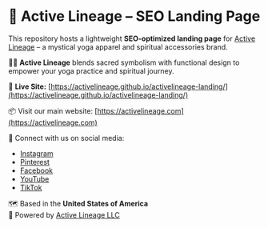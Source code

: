 # 🌟 Active Lineage – SEO Landing Page

This repository hosts a lightweight **SEO-optimized landing page** for [Active Lineage](https://activelineage.com) – a mystical yoga apparel and spiritual accessories brand.

🧘‍♀️ **Active Lineage** blends sacred symbolism with functional design to empower your yoga practice and spiritual journey.

🔗 **Live Site:** [https://activelineage.github.io/activelineage-landing/](https://activelineage.github.io/activelineage-landing/)

📦 Visit our main website: [https://activelineage.com](https://activelineage.com)

📲 Connect with us on social media:
- [Instagram](https://www.instagram.com/activelineage)
- [Pinterest](https://www.pinterest.com/activelineage)
- [Facebook](https://www.facebook.com/activelineage)
- [YouTube](https://www.youtube.com/@ActiveLineage)
- [TikTok](https://www.tiktok.com/@activelineage)

🗺️ Based in the **United States of America**  
🔖 Powered by [Active Lineage LLC](https://activelineage.com)

